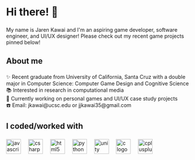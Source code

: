 <h1 align="left">Hi there! 👋</h1>

###

<p align="left">My name is Jaren Kawai and I'm an aspiring game developer, software engineer, and UI/UX designer! Please check out my recent game projects pinned below!</p>

###

<h2 align="left">About me</h2>

###

<p align="left">✨ Recent graduate from University of California, Santa Cruz with a double major in Computer Science: Computer Game Design and Cognitive Science<br>📚 Interested in research in computational media<br>🎯 Currently working on personal games and UI/UX case study projects<br>☎️ Email: jkawai@ucsc.edu or jjkawai35@gmail.com</p>

###

<h2 align="left">I coded/worked with</h2>

###

<div align="left">
  <img src="https://cdn.jsdelivr.net/gh/devicons/devicon/icons/javascript/javascript-original.svg" height="40" alt="javascript logo"  />
  <img width="12" />
  <img src="https://cdn.jsdelivr.net/gh/devicons/devicon/icons/csharp/csharp-original.svg" height="40" alt="csharp logo"  />
  <img width="12" />
  <img src="https://cdn.jsdelivr.net/gh/devicons/devicon/icons/html5/html5-original.svg" height="40" alt="html5 logo"  />
  <img width="12" />
  <img src="https://cdn.jsdelivr.net/gh/devicons/devicon/icons/python/python-original.svg" height="40" alt="python logo"  />
  <img width="12" />
  <img src="https://cdn.jsdelivr.net/gh/devicons/devicon/icons/unity/unity-original.svg" height="40" alt="unity logo"  />
  <img width="12" />
  <img src="https://cdn.jsdelivr.net/gh/devicons/devicon/icons/c/c-original.svg" height="40" alt="c logo"  />
  <img width="12" />
  <img src="https://cdn.jsdelivr.net/gh/devicons/devicon/icons/cplusplus/cplusplus-original.svg" height="40" alt="cplusplus logo"  />
</div>

###
